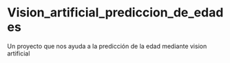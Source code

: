 # Vision_artificial_prediccion_de_edades
Un proyecto que nos ayuda a la predicción de la edad mediante vision artificial

